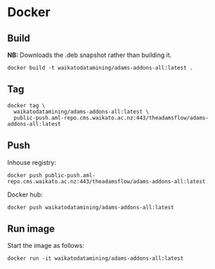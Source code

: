 # Docker

## Build

**NB:** Downloads the .deb snapshot rather than building it. 

```
docker build -t waikatodatamining/adams-addons-all:latest .
```

## Tag

```
docker tag \
  waikatodatamining/adams-addons-all:latest \
  public-push.aml-repo.cms.waikato.ac.nz:443/theadamsflow/adams-addons-all:latest
```

## Push

Inhouse registry:

```
docker push public-push.aml-repo.cms.waikato.ac.nz:443/theadamsflow/adams-addons-all:latest
```

Docker hub:

```
docker push waikatodatamining/adams-addons-all:latest
```


## Run image

Start the image as follows:

```
docker run -it waikatodatamining/adams-addons-all:latest 
```
